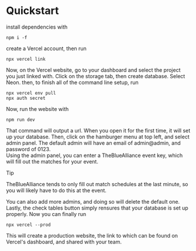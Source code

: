 # Quickstart
install dependencies with  
```
npm i -f
```
create a Vercel account, then run
```
npx vercel link
```
Now, on the Vercel website, go to your dashboard and select the project you just linked with. Click on the storage tab, then create database. Select Neon.
then, to finish all of the command line setup, run
```
npx vercel env pull
npx auth secret
```
Now, run the website with
```
npm run dev
```
That command will output a url. When you open it for the first time, it will set up your database. Then, click on the hamburger menu at top left, and select admin panel. The default admin will have an email of admin@admin, and password of 0123.  
Using the admin panel, you can enter a TheBlueAlliance event key, which will fill out the matches for your event.
> [!TIP]
> TheBlueAlliance tends to only fill out match schedules at the last minute, so you will likely have to do this at the event.


You can also add more admins, and doing so will delete the default one. Lastly, the check tables button simply rensures that your database is set up properly.
Now you can finally run
```
npx vercel --prod
```
This will create a production website, the link to which can be found on Vercel's dashboard, and shared with your team.
